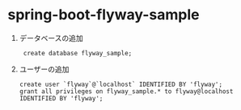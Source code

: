 # spring-boot-flyway-sample
1. データベースの追加
   ```
    create database flyway_sample;
    ```
2. ユーザーの追加
    ```
    create user `flyway`@`localhost` IDENTIFIED BY 'flyway';
    grant all privileges on flyway_sample.* to flyway@localhost IDENTIFIED BY 'flyway';
    ```
